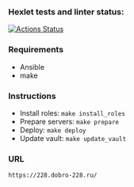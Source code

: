 ### Hexlet tests and linter status:
[![Actions Status](https://github.com/DOBRO-228/devops-for-programmers-project-76/workflows/hexlet-check/badge.svg)](https://github.com/DOBRO-228/devops-for-programmers-project-76/actions)

### Requirements

- Ansible
- make

### Instructions

- Install roles: `make install_roles`
- Prepare servers: `make prepare`
- Deploy: `make deploy`
- Update vault: `make update_vault`

### URL

`https://228.dobro-228.ru/`
